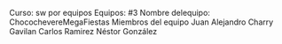 Curso: sw por equipos
Equipos: #3
Nombre delequipo: ChocochevereMegaFiestas
Miembros del equipo
Juan Alejandro Charry Gavilan
Carlos Ramirez
Néstor González
